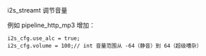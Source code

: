 i2s_streamt 调节音量

例如 pipeline_http_mp3 增加：

    i2s_cfg.use_alc = true;
    i2s_cfg.volume = 100;// int 音量范围从 -64（静音）到 64（超级嘈杂）

